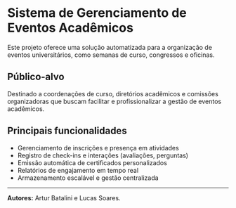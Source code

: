 # Sistema de Gerenciamento de Eventos Acadêmicos

Este projeto oferece uma solução automatizada para a organização de eventos universitários, como semanas de curso, congressos e oficinas. 

## Público-alvo

Destinado a coordenações de curso, diretórios acadêmicos e comissões organizadoras que buscam facilitar e profissionalizar a gestão de eventos acadêmicos.

## Principais funcionalidades

- Gerenciamento de inscrições e presença em atividades
- Registro de check-ins e interações (avaliações, perguntas)
- Emissão automática de certificados personalizados
- Relatórios de engajamento em tempo real
- Armazenamento escalável e gestão centralizada

---

**Autores:** Artur Batalini e Lucas Soares.
